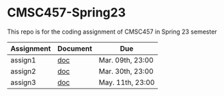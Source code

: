 # CMSC457-Spring23

This repo is for the coding assignment of CMSC457 in Spring 23 semester

|Assignment | Document| Due|
|-----------|---------|----|
|assign1| [doc](assign1/assign1.md) | Mar. 09th, 23:00 |
|assign2| [doc](assign2/assign2.ipynb)  | Mar. 30th, 23:00|
|assign3| [doc](assign3/assign3.ipynb)  | May. 11th, 23:00|